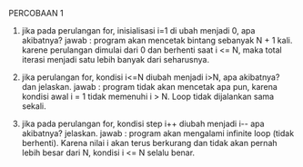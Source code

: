 PERCOBAAN 1
1. jika pada perulangan for, inisialisasi i=1 di ubah menjadi 0, apa akibatnya?
    jawab : program akan mencetak bintang sebanyak N + 1 kali.
           karene perulangan dimulai dari 0 dan  berhenti saat i <= N, maka total iterasi menjadi satu lebih banyak dari seharusnya.

2. jika perulangan for, kondisi i<=N diubah menjadi i>N, apa akibatnya? dan jelaskan.
    jawab : program tidak akan mencetak apa pun, karena kondisi awal i = 1 tidak memenuhi i > N. Loop tidak dijalankan sama sekali.

3. jika pada perulangan for, kondisi step i++ diubah menjadi i-- apa akibatnya? jelaskan.
    jawab : program akan mengalami infinite loop (tidak berhenti).
    Karena nilai i akan terus berkurang dan tidak akan pernah lebih besar dari N, kondisi i <= N selalu benar.

